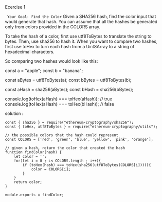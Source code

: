Ecercise 1

` Your Goal: Find the Color`
Given a SHA256 hash, find the color input that would generate that hash. You can assume that all the hashes be generated only from colors provided in the COLORS array.

To take the hash of a color, first use utf8ToBytes to translate the string to bytes. Then, use sha256 to hash it.
When you want to compare two hashes, first use toHex to turn each hash from a Uint8Array to a string of hexadecimal characters.

So comparing two hashes would look like this:

const a = "apple";
const b = "banana";

const aBytes = utf8ToBytes(a);
const bBytes = utf8ToBytes(b);

const aHash = sha256(aBytes);
const bHash = sha256(bBytes);

console.log(toHex(aHash) === toHex(aHash)); // true
console.log(toHex(aHash) === toHex(bHash)); // false

solution :
```
const { sha256 } = require("ethereum-cryptography/sha256");
const { toHex, utf8ToBytes } = require("ethereum-cryptography/utils");

// the possible colors that the hash could represent
const COLORS = ['red', 'green', 'blue', 'yellow', 'pink', 'orange'];

// given a hash, return the color that created the hash
function findColor(hash) {
    let color = '';
    for(let i = 0 ; i< COLORS.length ; i++){
        if (toHex(hash) === toHex(sha256(utf8ToBytes(COLORS[i])))){
            color = COLORS[i];
        }
    }
    return color;
}

module.exports = findColor;
``` 
